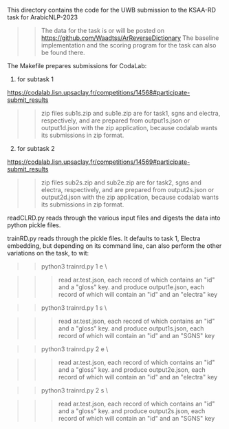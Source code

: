 This directory contains the code for the UWB submission to the KSAA-RD task
for ArabicNLP-2023

>> The data for the task is or will be posted on https://github.com/Waadtss/ArReverseDictionary 
>> The baseline implementation and the scoring program for the task can also be
   found there.

The Makefile prepares submissions for CodaLab:

1) for subtask 1

  https://codalab.lisn.upsaclay.fr/competitions/14568#participate-submit_results

>>zip files sub1s.zip and sub1e.zip are for task1, sgns and electra, respectively, and are prepared from output1s.json or output1d.json with the zip application, because codalab wants its submissions in zip format.


2) for subtask 2

  https://codalab.lisn.upsaclay.fr/competitions/14569#participate-submit_results

>>zip files sub2s.zip and sub2e.zip are for task2, sgns and electra, respectively, and are prepared from output2s.json or output2d.json with the zip application, because codalab wants its submissions in zip format.


readCLRD.py reads through the various input files and digests the data into
python pickle files.

trainRD.py reads through the pickle files.  It defaults to 
 task 1, Electra embedding, but depending on its command line,
 can also perform the other variations on the task, to wit:
 >> python3 trainrd.py 1 e   \

 >>> read ar.test.json, each record of which contains an "id" and a "gloss" key.
 >>> and produce output1e.json, each record of which  will contain an "id" and an "electra" key

     
 >> python3 trainrd.py 1 s   \

 >>> read ar.test.json, each record of which contains an "id" and a "gloss" key.
 >>> and produce output1s.json, each record of which  will contain an "id" and an "SGNS" key

 >> python3 trainrd.py 2 e   \

 >>> read ar.test.json, each record of which contains an "id" and a "gloss" key.
 >>> and produce output2e.json, each record of which  will contain an "id" and an "electra" key

     
 >> python3 trainrd.py 2 s   \

 >>> read ar.test.json, each record of which contains an "id" and a "gloss" key.
 >>> and produce output2s.json, each record of which  will contain an "id" and an "SGNS" key

     
    

    

     
    

    

